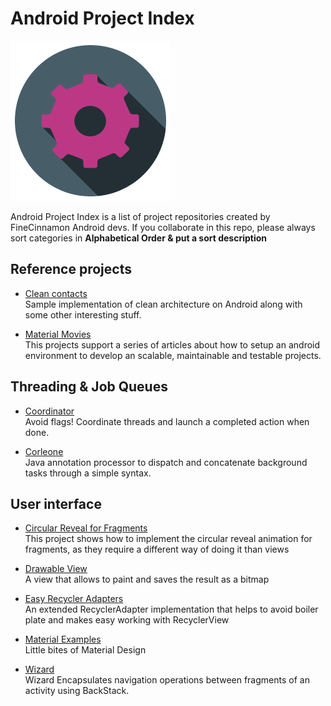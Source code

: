 Android Project Index
=====================
![Project index image](/art/settings.png)

Android Project Index is a list of project repositories created by FineCinnamon Android devs.
If you collaborate in this repo, please always sort categories in **Alphabetical Order & put a sort description**

Reference projects
------------------
* [Clean contacts](https://github.com/PaNaVTEC/Clean-Contacts)  
  Sample implementation of clean architecture on Android along with some other interesting stuff.

* [Material Movies](https://github.com/saulmm/Material-Movies)  
  This projects support a series of articles about how to setup an android environment to develop an scalable, maintainable and testable projects.

Threading & Job Queues
----------------------
* [Coordinator](https://github.com/PaNaVTEC/Coordinator-java)  
  Avoid flags! Coordinate threads and launch a completed action when done.

* [Corleone](https://github.com/JorgeCastilloPrz/Corleone)  
  Java annotation processor to dispatch and concatenate background tasks through a simple syntax.

User interface
-------------- 
* [Circular Reveal for Fragments](https://github.com/ferdy182/Android-CircularRevealFragment)  
  This project shows how to implement the circular reveal animation for fragments, as they require a different way of doing it than views

* [Drawable View](https://github.com/PaNaVTEC/DrawableView)  
  A view that allows to paint and saves the result as a bitmap

* [Easy Recycler Adapters](https://github.com/cmc00022/easyrecycleradapters)  
  An extended RecyclerAdapter implementation that helps to avoid boiler plate and makes easy working with RecyclerView

* [Material Examples](https://github.com/saulmm/Android-Material-Examples)  
  Little bites of Material Design

* [Wizard](https://github.com/PaNaVTEC/Wizard)  
  Wizard Encapsulates navigation operations between fragments of an activity using BackStack.


